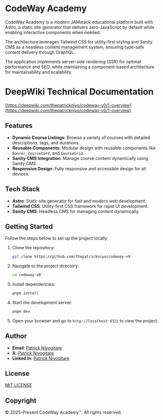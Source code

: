 # CodeWay Academy
CodeWay Academy is a modern JAMstack educational platform built with Astro, a static site generator that delivers zero-JavaScript by default while enabling interactive components when needed. 

The architecture leverages Tailwind CSS for utility-first styling and Sanity CMS as a headless content management system, ensuring type-safe content delivery through GraphQL.

The application implements server-side rendering (SSR) for optimal performance and SEO, while maintaining a component-based architecture for maintainability and scalability.

# DeepWiki Technical Documentation
[https://deepwiki.com/thepatrickniyo/codeway-v0/1-overview](https://deepwiki.com/thepatrickniyo/codeway-v0/1-overview)

## Features

- **Dynamic Course Listings**: Browse a variety of courses with detailed descriptions, tags, and durations.
- **Reusable Components**: Modular design with reusable components like `Banner`, `CourseCard`, and `CourseGrid`.
- **Sanity CMS Integration**: Manage course content dynamically using Sanity CMS.
- **Responsive Design**: Fully responsive and accessible design for all devices.

## Tech Stack

- **Astro**: Static site generator for fast and modern web development.
- **Tailwind CSS**: Utility-first CSS framework for rapid UI development.
- **Sanity CMS**: Headless CMS for managing content dynamically.

## Getting Started

Follow the steps below to set up the project locally:

1. Clone the repository:
   ```sh
   git clone https://github.com/thepatrickniyo/codeway-v0
   ```
2. Navigate to the project directory:
   ```sh
   cd codeway-v0
   ```
3. Install dependencies:
   ```sh
   pnpm install
   ```
4. Start the development server:
   ```sh
   pnpm dev
   ```
5. Open your browser and go to `http://localhost:4321` to view the project.

## Author
- **Email**: [Patrick Niyogitare](mailto:pniyogitare@gmail.com)
- **X**: [Patrick Niyogitare](https://x.com/niyogitare)
- **Linked In**: [Patrick Niyogitare](https://linkedin.com/in/patrickniyo)

## License
[MIT LICENSE](https://github.com/thepatrickniyo/codeway-v0/blob/master/LICENSE)

## Copyright
© 2025-Present CodeWay Academy™. All rights reserved.
